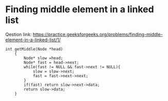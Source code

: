 # Finding middle element in a linked list
Qestion link: https://practice.geeksforgeeks.org/problems/finding-middle-element-in-a-linked-list/1/

```
int getMiddle(Node *head)
    {
        Node* slow =head;
        Node* fast = head->next;
        while(fast != NULL && fast->next != NULL){
            slow = slow->next;
            fast = fast->next->next;
        }
        if(fast) return slow->next->data;
        return slow->data;
    }
```
